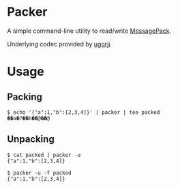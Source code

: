 Packer
======

A simple command-line utility to read/write [MessagePack](http://msgpack.org/index.html).

Underlying codec provided by [ugorji](https://github.com/ugorji/go).

Usage
=====

## Packing

    $ echo '{"a":1,"b":[2,3,4]}' | packer | tee packed
    ��a�?��b��@��@

## Unpacking

    $ cat packed | packer -u
    {"a":1,"b":[2,3,4]}

    $ packer -u -f packed
    {"a":1,"b":[2,3,4]}